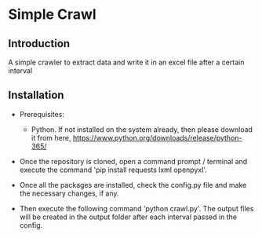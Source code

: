 # Simple Crawl

## Introduction
A simple crawler to extract data and write it in an excel file after a certain interval

## Installation
* Prerequisites:
    * Python. If not installed on the system already, then please download it from here, https://www.python.org/downloads/release/python-365/
    
* Once the repository is cloned, open a command prompt / terminal and execute the command 'pip install requests lxml openpyxl'.
* Once all the packages are installed, check the config.py file and make the necessary changes, if any.
* Then execute the following command 'python crawl.py'. The output files will be created in the output folder after each interval passed in the config.